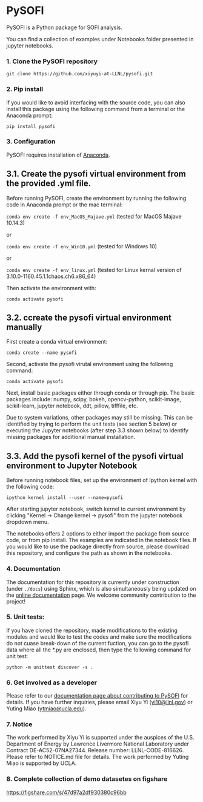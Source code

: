 # PySOFI
PySOFI is a Python package for SOFI analysis.

You can find a collection of examples under Notebooks folder presented in jupyter notebooks.

### 1. Clone the PySOFI repository
`git clone https://github.com/xiyuyi-at-LLNL/pysofi.git`

### 2. Pip install
if you would like to avoid interfacing with the source code, you can also install this package using the following command from a terminal or the Anaconda prompt:

`pip install pysofi`
### 3. Configuration
PySOFI requires installation of [Anaconda](https://docs.anaconda.com/anaconda/install/).

## 3.1. Create the pysofi virtual environment from the provided .yml file.
Before running PySOFI, create the environment by running the following code in Anaconda prompt or the mac terminal:

`conda env create -f env_MacOS_Majave.yml` (tested for MacOS Majave 10.14.3)

or

`conda env create -f env_Win10.yml` (tested for Windows 10)

or

`conda env create -f env_linux.yml` (tested for Linux kernal version of 3.10.0-1160.45.1.1chaos.ch6.x86_64)


Then activate the environment with:

`conda activate pysofi`

## 3.2. ccreate the pysofi virtual environment manually
First create a conda virtual environment:

`conda create --name pysofi`

Second, activate the pysofi virutal environment using the following command:

`conda activate pysofi`

Next, install basic packages either through conda or through pip. The basic packages include: numpy, scipy, bokeh, opencv-python, scikit-image, scikit-learn, jupyter notebook, ddt, pillow, tifffile, etc.

Due to system variations, other packages may still be missing. This can be identified by trying to perform the unit tests (see section 5 below) or executing the Jupyter notebooks (after step 3.3 shown below) to identify missing packages for additional manual installation.


## 3.3. Add the pysofi kernel of the pysofi virtual environment to Jupyter Notebook
Before running notebook files, set up the environment of Ipython kernel with the following code:

`ipython kernel install --user --name=pysofi`

After starting jupyter notebook, switch kernel to current environment by clicking "Kernel -> Change kernel -> pysofi" from the jupyter notebook dropdown menu.

The notebooks offers 2 options to either import the package from source code, or from pip install. The examples are indicated in the notebook files. If you would like to use the package directly from source, please download this repository, and configure the path as shown in the notebooks.


### 4. Documentation
The documentation for this repository is currently under construction (under `./docs`) using Sphinx, which is also simultaneously being updated on the [online documentation](https://xiyuyi-at-llnl.github.io/pysofi/build/html/index.html) page. We welcome community contribution to the project! 

### 5. Unit tests:
If you have cloned the repository, made modifications to the existing modules and would like to test the codes and make sure the modifications do not cuase break-down of the current fuction, you can go to the pysofi data where all the *.py are enclosed, then type the following command for unit test:

`python -m unittest discover -s .`

### 6. Get involved as a developer
Please refer to our [documentation page about contributing to PySOFI](https://xiyuyi-at-llnl.github.io/pysofi/build/html/about.html#contributing) for details.
If you have further inquiries, please email Xiyu Yi (yi10@llnl.gov) or Yuting Miao (ytmiao@ucla.edu).

### 7. Notice
The work performed by Xiyu Yi is supported under the auspices of the U.S. Department of Energy by Lawrence Livermore National Laboratory under Contract DE-AC52-07NA27344. Release number: LLNL-CODE-816626. Please refer to NOTICE.md file for details. The work performed by Yuting Miao is supported by UCLA.


### 8. Complete collection of demo datasetes on figshare
https://figshare.com/s/47d97a2df930380c96bb
